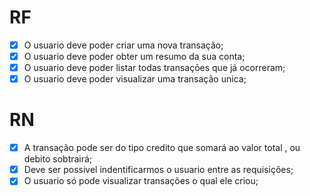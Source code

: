 # RF

- [x] O usuario deve poder criar uma nova transação;
- [x] O usuario deve poder obter um resumo da sua conta;
- [x] O usuario deve poder listar todas transações que já ocorreram;
- [x] O usuario deve poder visualizar uma transação unica;

# RN

- [x] A transação pode ser do tipo credito que somará ao valor total , ou debito sobtrairá;
- [x] Deve ser possivel indentificarmos o usuario entre as requisições;
- [x] O usuario só pode visualizar transações o qual ele criou;